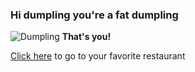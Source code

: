 ### Hi dumpling you're a fat dumpling

![Dumpling](https://steamykitchen.com/wp-content/uploads/2010/03/xiao-long-bao.jpg)
**That's you!**

[Click here](http://www.littlefatdumpling.com) to go to your favorite restaurant


